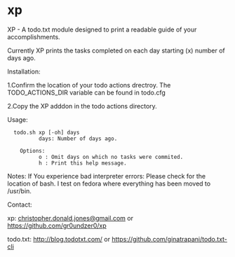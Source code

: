 xp
==

XP - A todo.txt module designed to print a readable guide of your accomplishments. 

 Currently XP prints the tasks completed on each day starting (x) number of days ago. 

Installation: 
   
  1.Confirm the location of your todo actions drectroy. The TODO_ACTIONS_DIR variable can be found in todo.cfg
   
  2.Copy the XP adddon in the todo actions directory. 
  

Usage: 

      todo.sh xp [-oh] days 
              days: Number of days ago.
        
        Options:
              o : Omit days on which no tasks were commited.
              h : Print this help message.
              
Notes: 
     If You experience bad interpreter errors:
     Please check for the location of bash. I test on fedora where everything has been moved to /usr/bin.

Contact:

   xp: christopher.donald.jones@gmail.com or https://github.com/gr0undzer0/xp
   
   todo.txt: http://blog.todotxt.com/ or https://github.com/ginatrapani/todo.txt-cli 
